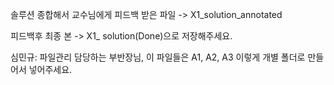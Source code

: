 솔루션 종합해서 교수님에게 피드백 받은 파일 ->  X1_solution_annotated

피드백후 최종 본 -> X1_ solution(Done)으로 저장해주세요.

심민규: 파일관리 담당하는 부반장님, 이 파일들은 A1, A2, A3 이렇게 개별 폴더로 만들어서 넣어주세요.
